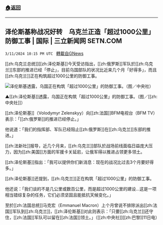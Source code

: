 ###  [:house:返回](README.md)
---


## 泽伦斯基称战况好转　乌克兰正造「超过1000公里」防御工事 | 国际 | 三立新闻网  SETN.COM
`3/11/2024 10:15 PM UTC ` [轉載自GNews](https://gnews.org/articles/2385410)

[[zh:乌克兰总统]][[zh:泽伦斯基]]今天受访指出，[[zh:俄罗斯]]军队於[[zh:乌克兰]]东部的推进已经「停止」，目前乌国部队的状况比近来几个月「好得多」，而且[[zh:乌克兰]]正在构筑超过1000公里的防御工事。

![泽伦斯基透露，乌国正在构筑「超过1000公里」的防御工事。（图／中央社）](https://attach.setn.com/newsimages/2023/05/22/4171370-PH.jpg "泽伦斯基透露，乌国正在构筑「超过1000公里」的防御工事。（图／中央社）")

▲[[zh:泽伦斯基]]透露，乌国正在构筑「超过1000公里」的防御工事。（图／[[zh:中央社]]）

[[zh:泽伦斯基]]（Volodymyr Zelenskyy）向[[zh:法国]]BFM电视台（BFM TV）表示：「[[zh:俄罗斯]]的推进已经停止。」

他说道：「我们的指挥部、军队已经阻止[[zh:俄罗斯]]在[[zh:乌克兰]]东部的推进。」

[[zh:法新社]]报导，近几个月来，[[zh:乌克兰]]部队於战场前线面临日益庞大压力，因为[[zh:美国]]方面的军援卡关延宕，让俄军得以推进占领更多领土。

[[zh:泽伦斯基]]指出：「我可以提供你们新消息：现在的战况比过去3个月要好得多。」

[[zh:泽伦斯基]]还提到，[[zh:乌克兰]]正在构筑「超过1000公里」的防御工事。

他还说：「我们谈的不是几公里或数百公里，而是超过1000公里的建设&hellip;这是一项相当错综复杂的任务，它们必须坚固且能抵抗天候变化。」

至於[[zh:法国总统]]马克宏（Emmanuel Macron）上个月曾说不排除派出[[zh:法国]]军队到[[zh:乌克兰]]，[[zh:泽伦斯基]]对此则表示：「只要[[zh:乌克兰]]还守住，[[zh:法国]]军队可以留在[[zh:法国]]领土。」（[[zh:中央社]][[zh:巴黎]]11日电）
